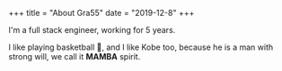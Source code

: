 +++
title = "About Gra55"
date = "2019-12-8"
+++

I'm a full stack engineer, working for 5 years.

I like playing basketball :basketball:, and I like Kobe too, because he is a man with strong will, we call it **MAMBA** spirit.

